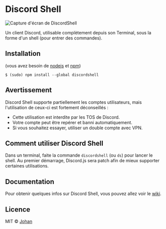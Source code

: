 # Discord Shell

![Capture d'écran de DiscordShell](https://us-east-1.tixte.net/uploads/images.johanstickman.com/DiscordShell-start.png)

Un client Discord, utilisable complètement depuis son Terminal, sous la forme d'un shell (pour entrer des commandes).


## Installation

(vous avez besoin de [nodejs](https://nodejs.org) et [npm](https://npmjs.com/))
```
$ (sudo) npm install --global discordshell
```


## Avertissement

Discord Shell supporte partiellement les comptes utilisateurs, mais l'utilisation de ceux-ci est fortement déconseillés :

* Cette utilisation est interdite par les TOS de Discord.
* Votre compte peut être repérer et banni automatiquement.
* Si vous souhaitez essayer, utiliser un double compte avec VPN.


## Comment utiliser Discord Shell

Dans un terminal, faite la commande `discordshell` (ou `ds`) pour lancer le shell. Au premier démarrage, Discord.js sera patch afin de mieux supporter certaines utilisations.


## Documentation

Pour obtenir quelques infos sur Discord Shell, vous pouvez allez voir le [wiki](https://github.com/johan-perso/discord-shell/wiki).


## Licence

MIT © [Johan](https://johanstickman.com)